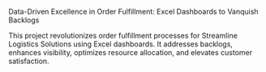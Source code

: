 Data-Driven Excellence in Order Fulfillment: Excel Dashboards to Vanquish Backlogs

This project revolutionizes order fulfillment processes for Streamline Logistics Solutions using Excel dashboards. It addresses backlogs, enhances visibility, optimizes resource allocation, and elevates customer satisfaction.
